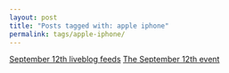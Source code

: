 ```yaml
---
layout: post
title: "Posts tagged with: apple iphone"
permalink: tags/apple-iphone/
---
```

[September 12th liveblog feeds](/2012/09/september-12th-liveblog-feeds)
[The September 12th event](/2012/09/the-september-12th-event)
